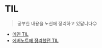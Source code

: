 # TIL
> 공부한 내용을 노션에 정리하고 있답니다😊

- [메인 TIL](https://www.notion.so/31bfb24bb61f4593a3418f0b4bd84c68?v=21c3901ef6684a0fa3f6cf84a02673a1)
- [에버노트에 정리했던 TIL](https://www.notion.so/31bfb24bb61f4593a3418f0b4bd84c68?v=21c3901ef6684a0fa3f6cf84a02673a1)
